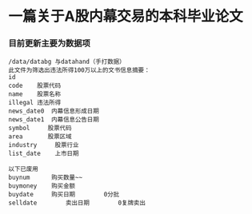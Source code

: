 # 一篇关于A股内幕交易的本科毕业论文

### 目前更新主要为数据项

    
    /data/databg 与datahand（手打数据）
    此文件为筛选出违法所得100万以上的文书信息摘要：   
    id  
    code	股票代码  
    name	股票名称  
    illegal	违法所得  
    news_date0	内幕信息形成日期  
    news_date1	内幕信息公告日期  
    symbol     股票代码
    area       股票区域
    industry     股票行业
    list_date    上市日期

    以下已废用
    buynum		购买数量~~   
    buymoney	购买金额  
    buydate		购买日期		0分批	  
    selldate		卖出日期		0复牌卖出  